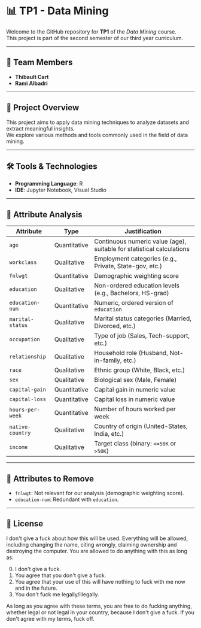 # 📊 TP1 - Data Mining

Welcome to the GitHub repository for **TP1** of the *Data Mining* course.  
This project is part of the second semester of our third year curriculum.

---

## 👥 Team Members

- **Thibault Cart**  
- **Rami Albadri**

---

## 📌 Project Overview

This project aims to apply data mining techniques to analyze datasets and extract meaningful insights.  
We explore various methods and tools commonly used in the field of data mining.

---

## 🛠️ Tools & Technologies

- **Programming Language**: R  
- **IDE**: Jupyter Notebook, Visual Studio

---

## 🧾 Attribute Analysis

| Attribute         | Type        | Justification                                                                 |
|------------------|-------------|--------------------------------------------------------------------------------|
| `age`            | Quantitative | Continuous numeric value (age), suitable for statistical calculations         |
| `workclass`      | Qualitative  | Employment categories (e.g., Private, State-gov, etc.)                        |
| `fnlwgt`         | Quantitative | Demographic weighting score                                                   |
| `education`      | Qualitative  | Non-ordered education levels (e.g., Bachelors, HS-grad)                       |
| `education-num`  | Quantitative | Numeric, ordered version of `education`                                       |
| `marital-status` | Qualitative  | Marital status categories (Married, Divorced, etc.)                           |
| `occupation`     | Qualitative  | Type of job (Sales, Tech-support, etc.)                                       |
| `relationship`   | Qualitative  | Household role (Husband, Not-in-family, etc.)                                 |
| `race`           | Qualitative  | Ethnic group (White, Black, etc.)                                             |
| `sex`            | Qualitative  | Biological sex (Male, Female)                                                 |
| `capital-gain`   | Quantitative | Capital gain in numeric value                                                 |
| `capital-loss`   | Quantitative | Capital loss in numeric value                                                 |
| `hours-per-week` | Quantitative | Number of hours worked per week                                               |
| `native-country` | Qualitative  | Country of origin (United-States, India, etc.)                                |
| `income`         | Qualitative  | Target class (binary: `<=50K` or `>50K`)                                      |

---

## 🧹 Attributes to Remove

- `fnlwgt`: Not relevant for our analysis (demographic weighting score).  
- `education-num`: Redundant with `education`.

---

## 🧾 License

I don't give a fuck about how this will be used. Everything will be allowed, including changing the name, citing wrongly, claiming ownership and destroying the computer. You are allowed to do anything with this as long as:

0. I don't give a fuck.  
1. You agree that you don't give a fuck.  
2. You agree that your use of this will have nothing to fuck with me now and in the future.  
3. You don't fuck me legally/illegally.  

As long as you agree with these terms, you are free to do fucking anything, whether legal or not legal in your country, because I don't give a fuck. If you don't agree with my terms, fuck off.
